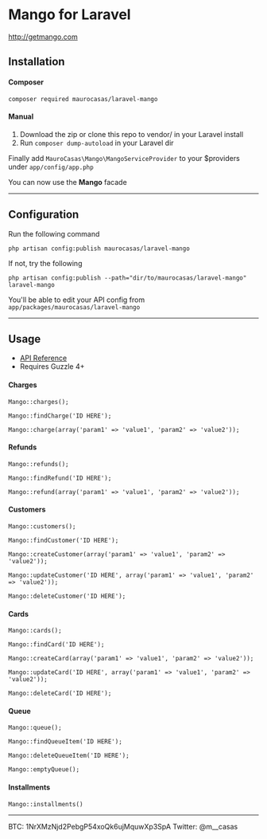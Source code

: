 Mango for Laravel
=================

http://getmango.com

## Installation
#### Composer

	composer required maurocasas/laravel-mango

#### Manual

1. Download the zip or clone this repo to vendor/ in your Laravel install
2. Run `composer dump-autoload` in your Laravel dir

Finally add `MauroCasas\Mango\MangoServiceProvider` to your $providers under `app/config/app.php` 

You can now use the **Mango** facade

--------------

## Configuration

Run the following command

	php artisan config:publish maurocasas/laravel-mango

If not, try the following
	
	php artisan config:publish --path="dir/to/maurocasas/laravel-mango" laravel-mango

You'll be able to edit your API config from `app/packages/maurocasas/laravel-mango`

---------------

## Usage

* [API Reference](https://developers.getmango.com/)
* Requires Guzzle 4+

#### Charges

	Mango::charges();

	Mango::findCharge('ID HERE');

	Mango::charge(array('param1' => 'value1', 'param2' => 'value2'));

#### Refunds

	Mango::refunds();

	Mango::findRefund('ID HERE');

	Mango::refund(array('param1' => 'value1', 'param2' => 'value2'));

#### Customers

	Mango::customers();

	Mango::findCustomer('ID HERE');

	Mango::createCustomer(array('param1' => 'value1', 'param2' => 'value2'));

	Mango::updateCustomer('ID HERE', array('param1' => 'value1', 'param2' => 'value2'));

	Mango::deleteCustomer('ID HERE');

#### Cards

	Mango::cards();

	Mango::findCard('ID HERE');

	Mango::createCard(array('param1' => 'value1', 'param2' => 'value2'));

	Mango::updateCard('ID HERE', array('param1' => 'value1', 'param2' => 'value2'));

	Mango::deleteCard('ID HERE');

#### Queue

	Mango::queue();

	Mango::findQueueItem('ID HERE');

	Mango::deleteQueueItem('ID HERE');

	Mango::emptyQueue();

#### Installments

	Mango::installments()



---------------------------

BTC: 1NrXMzNjd2PebgP54xoQk6ujMquwXp3SpA
Twitter: @m__casas